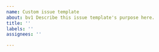 ```yaml
---
name: Custom issue template
about: bv1 Describe this issue template's purpose here.
title: ''
labels: ''
assignees: ''

---
```



